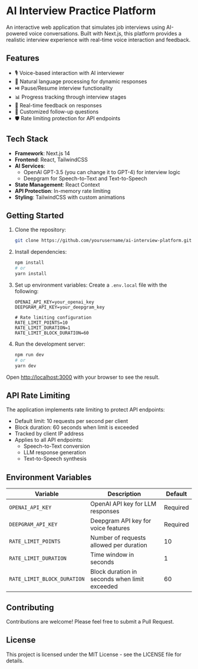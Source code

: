 # AI Interview Practice Platform

An interactive web application that simulates job interviews using AI-powered voice conversations. Built with Next.js, this platform provides a realistic interview experience with real-time voice interaction and feedback.

## Features

- 🎙️ Voice-based interaction with AI interviewer
- 🤖 Natural language processing for dynamic responses
- ⏯️ Pause/Resume interview functionality
- 📊 Progress tracking through interview stages
- 🔄 Real-time feedback on responses
- 🎯 Customized follow-up questions
- 🛡️ Rate limiting protection for API endpoints

## Tech Stack

- **Framework**: Next.js 14
- **Frontend**: React, TailwindCSS
- **AI Services**:
  - OpenAI GPT-3.5 (you can change it to GPT-4) for interview logic
  - Deepgram for Speech-to-Text and Text-to-Speech
- **State Management**: React Context
- **API Protection**: In-memory rate limiting
- **Styling**: TailwindCSS with custom animations

## Getting Started

1. Clone the repository:

   ```bash
   git clone https://github.com/yourusername/ai-interview-platform.git
   ```

2. Install dependencies:

   ```bash
   npm install
   # or
   yarn install
   ```

3. Set up environment variables:
   Create a `.env.local` file with the following:

   ```env
   OPENAI_API_KEY=your_openai_key
   DEEPGRAM_API_KEY=your_deepgram_key

   # Rate limiting configuration
   RATE_LIMIT_POINTS=10
   RATE_LIMIT_DURATION=1
   RATE_LIMIT_BLOCK_DURATION=60
   ```

4. Run the development server:
   ```bash
   npm run dev
   # or
   yarn dev
   ```

Open [http://localhost:3000](http://localhost:3000) with your browser to see the result.

## API Rate Limiting

The application implements rate limiting to protect API endpoints:

- Default limit: 10 requests per second per client
- Block duration: 60 seconds when limit is exceeded
- Tracked by client IP address
- Applies to all API endpoints:
  - Speech-to-Text conversion
  - LLM response generation
  - Text-to-Speech synthesis

## Environment Variables

| Variable                    | Description                                   | Default  |
| --------------------------- | --------------------------------------------- | -------- |
| `OPENAI_API_KEY`            | OpenAI API key for LLM responses              | Required |
| `DEEPGRAM_API_KEY`          | Deepgram API key for voice features           | Required |
| `RATE_LIMIT_POINTS`         | Number of requests allowed per duration       | 10       |
| `RATE_LIMIT_DURATION`       | Time window in seconds                        | 1        |
| `RATE_LIMIT_BLOCK_DURATION` | Block duration in seconds when limit exceeded | 60       |

## Contributing

Contributions are welcome! Please feel free to submit a Pull Request.

## License

This project is licensed under the MIT License - see the LICENSE file for details.

```

```
